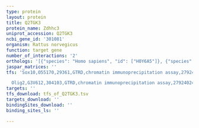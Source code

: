 ```yaml
---
type: protein
layout: protein
title: Q2TGK3
protein_name: Zdhhc3
uniprot_accession: Q2TGK3
ncbi_gene_id: '301081'
organism: Rattus norvegicus
function: target gene
number_of_interactions: '2'
orthologs: '[{"species": "Homo sapiens", "id": ["H0Y6A5"]}, {"species": "Danio rerio", "id": ["<a href=\"/protein/a0jpf8\">A0JPF8</a>"]}, {"species": "Mus musculus", "id": ["<a href=\"/protein/q8r173\">Q8R173</a>"]}, {"species": "Caenorhabditis elegans", "id": ["<a href=\"/protein/q95x59\">Q95X59</a>"]}, {"species": "Drosophila melanogaster", "id": ["<a href=\"/protein/q7k3t4\">Q7K3T4</a>"]}]'
jaspar_matrices: ''
tfs: 'Sox10,O55170,29361,GTRD,chromatin immunoprecipitation assay,27924024%5Buid%5D,No

  Olig2,G3V612,304103,GTRD,chromatin immunoprecipitation assay,27924024%5Buid%5D,No'
targets: ''
tfs_download: tfs_of_Q2TGK3.tsv
targets_download: ''
bindingSites_download: ''
binding_sites_ls: ''

---
```

